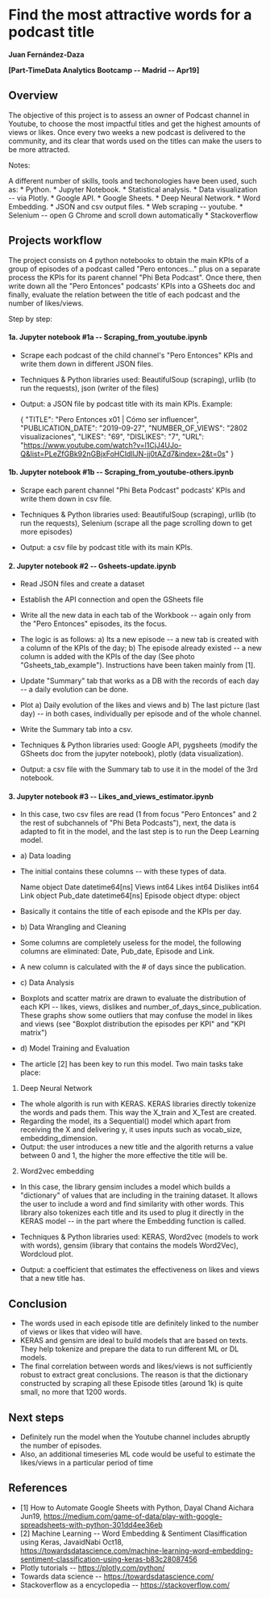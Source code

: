 # Find the most attractive words for a podcast title

**Juan Fernández-Daza**

**[Part-TimeData Analytics Bootcamp --  Madrid -- Apr19]**

## Overview

The objective of this project is to assess an owner of Podcast channel in Youtube, to choose the most impactful titles and get the highest amounts of views or likes.
Once every two weeks a new podcast is delivered to the community, and its clear that words used on the titles can make the users to be more attracted.

Notes:

A different number of skills, tools and techonologies have been used, such as:
	* Python.
	* Jupyter Notebook.
	* Statistical analysis.
	* Data visualization -- via Plotly.
	* Google API.
	* Google Sheets.
	* Deep Neural Network.
	* Word Embedding.
	* JSON and csv output files.
	* Web scraping -- youtube.
	* Selenium -- open G Chrome and scroll down automatically
	* Stackoverflow

## Projects workflow

The project consists on 4 python notebooks to obtain the main KPIs of a group of episodes of a podcast called "Pero entonces..." plus on a separate process the KPIs for its parent channel "Phi Beta Podcast". Once there, then write down all the "Pero Entonces" podcasts' KPIs into a GSheets doc and finally, evaluate the relation between the title of each podcast and the number of likes/views.

Step by step:

####  1a. Jupyter notebook #1a -- Scraping_from_youtube.ipynb

* Scrape each podcast of the child channel's "Pero Entonces" KPIs and write them down in different JSON files.

* Techniques & Python libraries used: BeautifulSoup (scraping), urllib (to run the requests), json (writer of the files)
* Output: a JSON file by podcast title with its main KPIs. Example:

	{
	    "TITLE": "Pero Entonces x01 | Cómo ser influencer",
	    "PUBLICATION_DATE": "2019-09-27",
	    "NUMBER_OF_VIEWS": "2802 visualizaciones",
	    "LIKES": "69",
	    "DISLIKES": "7",
	    "URL": "https://www.youtube.com/watch?v=l1CjJ4UJo-Q&list=PLeZfGBk92nGBjxFoHCIdllJN-jj0tAZd7&index=2&t=0s"
	}

####  1b. Jupyter notebook #1b -- Scraping_from_youtube-others.ipynb

* Scrape each parent channel "Phi Beta Podcast" podcasts' KPIs and write them down in csv file.

* Techniques & Python libraries used: BeautifulSoup (scraping), urllib (to run the requests), Selenium (scrape all the page scrolling down to get more episodes)
* Output: a csv file by podcast title with its main KPIs.

#### 2. Jupyter notebook #2 -- Gsheets-update.ipynb

* Read JSON files and create a dataset
* Establish the API connection and open the GSheets file
* Write all the new data in each tab of the Workbook -- again only from the "Pero Entonces" episodes, its the focus. 
* The logic is as follows: a) Its a new episode -- a new tab is created with a column of the KPIs of the day; b) The episode already existed -- a new column is added with the KPIs of the day (See photo "Gsheets_tab_example"). Instructions have been taken mainly from [1].
* Update "Summary" tab that works as a DB with the records of each day -- a daily evolution can be done.
* Plot a) Daily evolution of the likes and views and b) The last picture (last day) --  in both cases, individually per episode and of the whole channel. 
* Write the Summary tab into a csv. 

* Techniques & Python libraries used: Google API, pygsheets (modify the GSheets doc from the jupyter notebook), plotly (data visualization).
* Output: a csv file with the Summary tab to use it in the model of the 3rd notebook.

#### 3. Jupyter notebook #3 -- Likes_and_views_estimator.ipynb

* In this case, two csv files are read (1 from focus "Pero Entonces" and 2 the rest of subchannels of "Phi Beta Podcasts"), next, the data is adapted to fit in the model, and the last step is to run the Deep Learning model.

* a) Data loading

* The initial contains these columns -- with these types of data.

	Name                object
	Date        datetime64[ns]
	Views                int64
	Likes                int64
	Dislikes             int64
	Link                object
	Pub_date    datetime64[ns]
	Episode             object
	dtype: object

* Basically it contains the title of each episode and the KPIs per day.

* b) Data Wrangling and Cleaning

* Some columns are completely useless for the model, the following columns are eliminated: Date, Pub_date, Episode and Link.
* A new column is calculated with the # of days since the publication.

* c) Data Analysis

* Boxplots and scatter matrix are drawn to evaluate the distribution of each KPI -- likes, views, dislikes and number_of_days_since_publication. These graphs show some outliers that may confuse the model in likes and views (see "Boxplot distribution the episodes per KPI" and "KPI matrix")


* d) Model Training and Evaluation

* The article [2] has been key to run this model. Two main tasks take place:

1. Deep Neural Network
* The whole algorith is run with KERAS. KERAS libraries directly tokenize the words and pads them. This way the X_train and X_Test are created.
* Regarding the model, its a Sequential() model which apart from receiving the X and delivering y, it uses inputs such as vocab_size, embedding_dimension.
* Output: the user introduces a new title and the algorith returns a value between 0 and 1, the higher the more effective the title will be.

2. Word2vec embedding
* In this case, the library gensim includes a model which builds a "dictionary" of values that are including in the training dataset. It allows the user to include a word and find similarity with other words. This library also tokenizes each title and its used to plug it directly in the KERAS model -- in the part where the Embedding function is called.

* Techniques & Python libraries used: KERAS, Word2vec (models to work with words), gensim (library that contains the models Word2Vec), Wordcloud plot.
* Output: a coefficient that estimates the effectiveness on likes and views that a new title has.


## Conclusion

* The words used in each episode title are definitely linked to the number of views or likes that video will have.
* KERAS and gensim are ideal to build models that are based on texts. They help tokenize and prepare the data to run different ML or DL models.
* The final correlation between words and likes/views is not sufficiently robust to extract great conclusions. The reason is that the dictionary constructed by scraping all these Episode titles (around 1k) is quite small, no more that 1200 words.

## Next steps

* Definitely run the model when the Youtube channel includes abruptly the number of episodes.
* Also, an additional timeseries ML code would be useful to estimate the likes/views in a particular period of time

## References
* [1] How to Automate Google Sheets with Python, Dayal Chand Aichara Jun19, https://medium.com/game-of-data/play-with-google-spreadsheets-with-python-301dd4ee36eb
* [2] Machine Learning -- Word Embedding & Sentiment Clasiffication using Keras, JavaidNabi Oct18, https://towardsdatascience.com/machine-learning-word-embedding-sentiment-classification-using-keras-b83c28087456
* Plotly tutorials -- https://plotly.com/python/
* Towards data science -- https://towardsdatascience.com/
* Stackoverflow as a encyclopedia -- https://stackoverflow.com/
